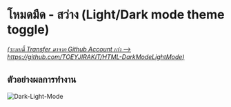 # โหมดมืด - สว่าง (Light/Dark mode theme toggle)

###### [(ระบบนี้ Transfer มาจาก Github Account เก่า --> https://github.com/TOEYJIRAKIT/HTML-DarkModeLightMode)](https://github.com/TOEYJIRAKIT/HTML-DarkModeLightMode)

## ตัวอย่างผลการทำงาน
![Dark-Light-Mode](https://github.com/user-attachments/assets/8a16b758-37cb-4381-9020-701b5fd3efe0)


